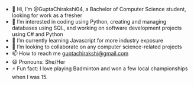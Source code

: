 - 👋 Hi, I’m @GuptaChirakshi04, a Bachelor of Computer Science student, looking for work as a fresher
- 👀 I’m interested in coding using Python, creating and managing databases using SQL, and working on software development projects using C# and Python
- 🌱 I’m currently learning Javascript for more industry exposure
- 💞️ I’m looking to collaborate on any computer science-related projects
- 📫 How to reach me guptachirakshi@gmail.com
- 😄 Pronouns: She/Her
- ⚡ Fun fact: I love playing Badminton and won a few local championships when I was 15.

<!---
GuptaChirakshi04/GuptaChirakshi04 is a ✨ special ✨ repository because its `README.md` (this file) appears on your GitHub profile.
You can click the Preview link to take a look at your changes.
--->
